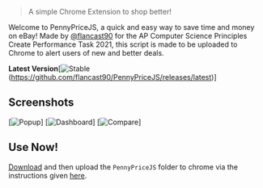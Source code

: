 >A simple Chrome Extension to shop better!

Welcome to PennyPriceJS, a quick and easy way to save time and money on eBay! Made by <a href="https://github.com/flancast90">@flancast90</a> for the AP Computer Science Principles Create Performance Task 2021, this script is made to be uploaded to Chrome to alert users of new and better deals.

**Latest Version**[![Stable](https://img.shields.io/badge/Stable-v1.3-brightgreen)(https://github.com/flancast90/PennyPriceJS/releases/latest)]

## Screenshots 
[![Popup](https://i.imgur.com/uguIjeL.png)]
[![Dashboard](https://i.imgur.com/1BG8mTh.png)]
[![Compare](https://i.imgur.com/TewpLQ9.png)]

## Use Now!
<a href="https://github.com/flancast90/PennyPriceJS/archive/refs/heads/main.zip">Download</a> and then upload the ```PennyPriceJS``` folder to chrome via the instructions given <a href="https://webkul.com/blog/how-to-install-the-unpacked-extension-in-chrome/">here</a>.
